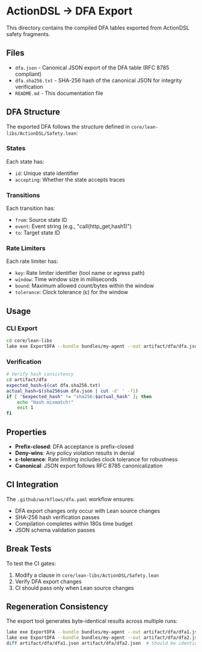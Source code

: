 # ActionDSL → DFA Export

This directory contains the compiled DFA tables exported from ActionDSL safety fragments.

## Files

- `dfa.json` - Canonical JSON export of the DFA table (RFC 8785 compliant)
- `dfa.sha256.txt` - SHA-256 hash of the canonical JSON for integrity verification
- `README.md` - This documentation file

## DFA Structure

The exported DFA follows the structure defined in `core/lean-libs/ActionDSL/Safety.lean`:

### States
Each state has:
- `id`: Unique state identifier
- `accepting`: Whether the state accepts traces

### Transitions
Each transition has:
- `from`: Source state ID
- `event`: Event string (e.g., "call(http_get,hash1)")
- `to`: Target state ID

### Rate Limiters
Each rate limiter has:
- `key`: Rate limiter identifier (tool name or egress path)
- `window`: Time window size in milliseconds
- `bound`: Maximum allowed count/bytes within the window
- `tolerance`: Clock tolerance (ε) for the window

## Usage

### CLI Export
```bash
cd core/lean-libs
lake exe ExportDFA --bundle bundles/my-agent --out artifact/dfa/dfa.json
```

### Verification
```bash
# Verify hash consistency
cd artifact/dfa
expected_hash=$(cat dfa.sha256.txt)
actual_hash=$(sha256sum dfa.json | cut -d' ' -f1)
if [ "$expected_hash" != "sha256:$actual_hash" ]; then
    echo "Hash mismatch!"
    exit 1
fi
```

## Properties

- **Prefix-closed**: DFA acceptance is prefix-closed
- **Deny-wins**: Any policy violation results in denial
- **ε-tolerance**: Rate limiting includes clock tolerance for robustness
- **Canonical**: JSON export follows RFC 8785 canonicalization

## CI Integration

The `.github/workflows/dfa.yaml` workflow ensures:
- DFA export changes only occur with Lean source changes
- SHA-256 hash verification passes
- Compilation completes within 180s time budget
- JSON schema validation passes

## Break Tests

To test the CI gates:
1. Modify a clause in `core/lean-libs/ActionDSL/Safety.lean`
2. Verify DFA export changes
3. CI should pass only when Lean source changes

## Regeneration Consistency

The export tool generates byte-identical results across multiple runs:
```bash
lake exe ExportDFA --bundle bundles/my-agent --out artifact/dfa/dfa1.json
lake exe ExportDFA --bundle bundles/my-agent --out artifact/dfa/dfa2.json
diff artifact/dfa/dfa1.json artifact/dfa/dfa2.json  # Should be identical
```
